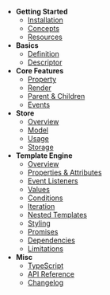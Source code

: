 - **Getting Started**
  - [Installation](/getting-started/installation.md)
  - [Concepts](/getting-started/concepts.md)
  - [Resources](/getting-started/resources.md)
- **Basics**
  - [Definition](/basics/definition.md)
  - [Descriptor](/basics/descriptor.md)
- **Core Features**
  - [Property](/core-features/property.md)
  - [Render](/core-features/render.md)
  - [Parent & Children](/core-features/parent-children.md)
  - [Events](/core-features/events.md)
- **Store**
  - [Overview](/store/overview.md)
  - [Model](/store/model.md)
  - [Usage](/store/usage.md)
  - [Storage](/store/storage.md)
- **Template Engine**
  - [Overview](/template-engine/overview.md)
  - [Properties & Attributes](/template-engine/properties-and-attributes.md)
  - [Event Listeners](/template-engine/event-listeners.md)
  - [Values](/template-engine/values.md)
  - [Conditions](/template-engine/conditions.md)
  - [Iteration](/template-engine/iteration.md)
  - [Nested Templates](/template-engine/nested-templates.md)
  - [Styling](/template-engine/styling.md)
  - [Promises](/template-engine/promises.md)
  - [Dependencies](/template-engine/dependencies.md)
  - [Limitations](/template-engine/limitations.md)
- **Misc**
  - [TypeScript](/misc/typescript.md)
  - [API Reference](/misc/api-reference.md)
  - [Changelog](/../CHANGELOG.md)
